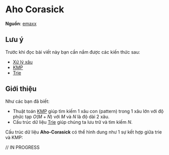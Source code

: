 # Aho Corasick

**Nguồn**: [emaxx](https://cp-algorithms.com/string/aho_corasick.html#toc-tgt-3)

## Lưu ý

Trước khi đọc bài viết này bạn cần nắm được các kiến thức sau:

- [Xử lý xâu](/algo/string/basic)
- [KMP](/translate/wcipeg/kmp)
- [Trie](/algo/data-structures/trie)

## Giới thiệu

Như các bạn đã biết:

- Thuật toán [KMP](/translate/wcipeg/kmp) giúp tìm kiếm 1 xâu con (pattern) trong 1 xâu lớn với độ phức tạp $O(M + N)$ với $M$ và $N$ là độ dài 2 xâu.
- Cấu trúc dữ liệu [Trie](/algo/data-structures/trie) giúp chúng ta lưu trữ và tìm kiếm $N$.

Cấu trúc dữ liệu **Aho-Corasick** có thể hình dung như 1 sự kết hợp giữa trie và KMP:


// IN PROGRESS
